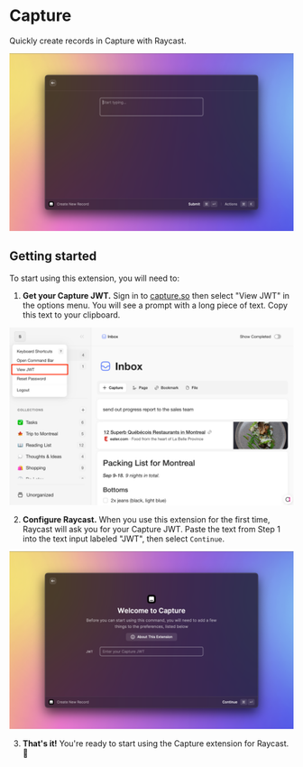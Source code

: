 # Capture

Quickly create records in Capture with Raycast.

![Capture](metadata/demo-capture.png)

## Getting started

To start using this extension, you will need to:

1. **Get your Capture JWT.** Sign in to [capture.so](https://capture.so) then select "View JWT" in the options menu. You will see a prompt with a long piece of text. Copy this text to your clipboard.

![View your JWT](metadata/demo-view-jwt.png)

2. **Configure Raycast.** When you use this extension for the first time, Raycast will ask you for your Capture JWT. Paste the text from Step 1 into the text input labeled "JWT", then select `Continue`.

![Configure your JWT](metadata/demo-configure-jwt.png)

3. **That's it!** You're ready to start using the Capture extension for Raycast. :tada:
